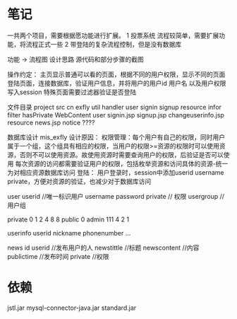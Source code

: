 # 笔记
一共两个项目，需要根据愿功能进行扩展。
1 投票系统
	流程较简单，需要扩展功能，将流程正式一些
2 带登陆的复杂流程控制，但是没有数据库

功能 -> 流程图 设计思路
源代码和部分步骤的截图

操作约定：
主页显示普通可以看的页面，根据不同的用户权限，显示不同的页面
登陆页面，连接数据库，验证用户信息，并将用户的用户id 用户名 以及用户权限写入session
特殊页面需要过滤器验证是否登陆

文件目录
project
	src
		cn
			exfly
				util
				handler
					user
						signin
						signup
					resource
						infor
				filter
					hasPrivate
	WebContent
		user
			signin.jsp
			signup.jsp
			changeuserinfo.jsp
		resource
			news.jsp
		notice
			????

数据库设计 mis_exfly
	设计原因：
		权限管理：每个用户有自己的权限，同时用户属于一个组，这个组具有相应的权限，当用户的权限>=资源的权限时可以使用资源，否则不可以使用资源。故使用资源时需要查询用户的权限，后验证是否可以使用
		每次资源的访问都需要验证用户的权限，包括枚举资源和访问具体的资源-统一为对相应资源数据库访问
	登陆：
		用户登录时，session中添加userid username private，方便对资源的验证，也减少对于数据库访问

user
	userid		//唯一标识用户
	username
	password
	private 	// 权限
	usergroup	//用户组

private 0 1 2 4 8
8 public
0 admin
111 4 2 1

userinfo
	userid
	nickname
	phonenumber
	...

<!-- 
usergroup
	groupname
	groupprivate	//组权限 
-->

<!-- private 			//权限
	id
	resourceid
	privatetype		//777 111b own group public 读写执行 
-->

news
	id
	userid		//发布用户的人
	newstittle	//标题
	newscontent	//内容
	publictime	//发布时间
	private 	//权限

# 依赖
jstl.jar
mysql-connector-java.jar
standard.jar
